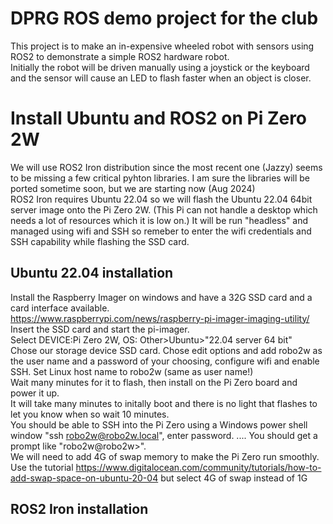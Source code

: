 # DPRG ROS demo project for the club
This project is to make an in-expensive wheeled robot with sensors using ROS2 to demonstrate a simple ROS2 hardware robot.</br>
Initially the robot will be driven manually using a joystick or the keyboard and the sensor will cause an LED to flash faster when an object is closer.</br>

# Install Ubuntu and ROS2 on Pi Zero 2W
We will use ROS2 Iron distribution since the most recent one (Jazzy) seems to be missing a few critical pyhton libraries. I am sure the libraries will be ported sometime soon, but we are starting now (Aug 2024)</br>
ROS2 Iron requires Ubuntu 22.04 so we will flash the Ubuntu 22.04 64bit server image onto the Pi Zero 2W. (This Pi can not handle a desktop which needs a lot of resources which it is low on.) It will be run "headless" and managed using wifi and SSH so remeber to enter the wifi credentials and SSH capability while flashing the SSD card.</br>
## Ubuntu 22.04 installation
Install the Raspberry Imager on windows and have a 32G SSD card and a card interface available. </br>
<https://www.raspberrypi.com/news/raspberry-pi-imager-imaging-utility/>
Insert the SSD card and start the pi-imager.</br>
Select DEVICE:Pi Zero 2W, OS: Other>Ubuntu>"22.04 server 64 bit"</br>
Chose our storage device SSD card. Chose edit options and add robo2w as the user name and a password of your choosing, configure wifi and enable SSH. Set Linux host name to robo2w (same as user name!)</br>
Wait many minutes for it to flash, then install on the Pi Zero board and power it up.</br>
It will take many minutes to initally boot and there is no light that flashes to let you know when so wait 10 minutes.</br>
You should be able to SSH into the Pi Zero using a Windows power shell window "ssh robo2w@robo2w.local", enter password.
.... You should get a prompt like "robo2w@robo2w>".</br>
We will need to add 4G of swap memory to make the Pi Zero run smoothly. Use the tutorial <https://www.digitalocean.com/community/tutorials/how-to-add-swap-space-on-ubuntu-20-04> but select 4G of swap instead of 1G </br>
## ROS2 Iron installation
